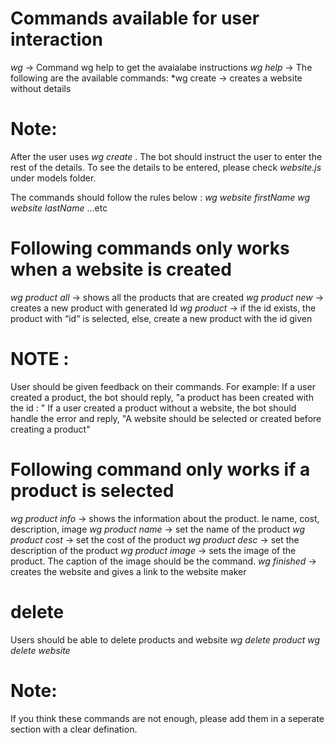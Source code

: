 
# Commands available for user interaction

*wg* -> Command wg help to get the avaialabe instructions
*wg help* -> The following are the available commands:
*wg create <company name> -> creates a website without details

# Note:
After the user uses *wg create <company name>*. The bot should instruct the user to enter the rest of the details.
To see the details to be entered, please check *website.js* under models folder.

The commands should follow the rules below :
*wg website firstName*
*wg website lastName*
...etc




# Following commands only works when a website is created

*wg product all* -> shows all the products that are created
*wg product new* -> creates a new product with generated Id
*wg product <id>* -> if the id exists, the product with “id“ is selected, else, create a new product with the id given

# NOTE : 
User should be given feedback on their commands. For example:
If a user created a product, the bot should reply, "a product has been created with the id : <id>"
If a user created a product without a website, the bot should handle the error and reply, "A website should be selected or created before creating a product"

# Following command only works if a product is selected 
*wg product info* -> shows the information about the product. Ie name, cost, description, image
*wg product name* <product-name> -> set the name of the product
*wg product cost* <product-cost> -> set the cost of the product
*wg product desc* <product-desc> -> set the description of the product
*wg product image* <product-image> -> sets the image of the product. The caption of the image should be the command.
*wg finished* -> creates the website and gives a link to the website maker

# delete
Users should be able to delete products and website
*wg delete product <id>*
*wg delete website <company name>*



# Note:
If you think these commands are not enough, please add them in a seperate section with a clear defination.